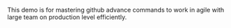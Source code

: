 This demo is for mastering github advance commands to work in agile with large team on production level efficiently.
